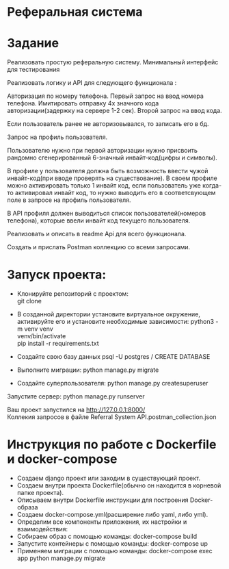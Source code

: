 # Реферальная система


# Задание
Реализовать простую реферальную систему. Минимальный интерфейс для тестирования

Реализовать логику и API для следующего функционала :

Авторизация по номеру телефона. Первый запрос на ввод номера телефона. Имитировать отправку 4х значного кода авторизации(задержку на сервере 1-2 сек). Второй запрос на ввод кода.

Если пользователь ранее не авторизовывался, то записать его в бд.

Запрос на профиль пользователя.

Пользователю нужно при первой авторизации нужно присвоить рандомно сгенерированный 6-значный инвайт-код(цифры и символы).

В профиле у пользователя должна быть возможность ввести чужой инвайт-код(при вводе проверять на существование). В своем профиле можно активировать только 1 инвайт код, если пользователь уже когда-то активировал инвайт код, то нужно выводить его в соответсвующем поле в запросе на профиль пользователя.

В API профиля должен выводиться список пользователей(номеров телефона), которые ввели инвайт код текущего пользователя.

Реализовать и описать в readme Api для всего функционала.

Создать и прислать Postman коллекцию со всеми запросами.

# Запуск проекта:

- Клонируйте репозиторий с проектом:  
  git clone

- В созданной директории установите виртуальное окружение, активируйте его и установите необходимые зависимости:
  python3 -m venv venv  
  venv/bin/activate    
  pip install -r requirements.txt  
- Создайте свою базу данных 
  psql -U postgres / CREATE DATABASE  
- Выполните миграции:
  python manage.py migrate

- Создайте суперпользователя:
  python manage.py createsuperuser

Запустите сервер:
python manage.py runserver

Ваш проект запустился на http://127.0.0.1:8000/  
Коллекия запросов в файле Referral System API.postman_collection.json

# Инструкция по работе с Dockerfile и docker-compose
- Создаем django проект или заходим в существующий проект.
- Создаем внутри проекта Dockerfile(обычно он находится в корневой папке проекта).
- Описываем внутри Dockerfile инструкции для построения Docker-образа
- Создаем docker-compose.yml(расширение либо yaml, либо yml).
- Определим все компоненты приложения, их настройки и взаимодействия:
- Cобираем образ с помощью команды: docker-compose build
- Запустите контейнеры с помощью команды: docker-compose up
- Применяем миграции с помощью команды: docker-compose exec app python manage.py migrate